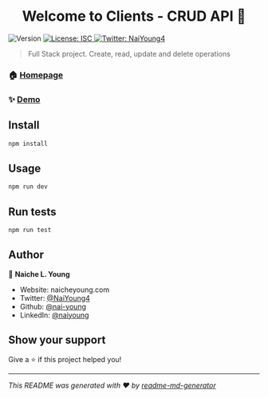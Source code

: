 <h1 align="center">Welcome to Clients - CRUD API 👋</h1>
<p>
  <img alt="Version" src="https://img.shields.io/badge/version-1.0.0-blue.svg?cacheSeconds=2592000" />
  <a href="#" target="_blank">
    <img alt="License: ISC" src="https://img.shields.io/badge/License-ISC-yellow.svg" />
  </a>
  <a href="https://twitter.com/NaiYoung4" target="_blank">
    <img alt="Twitter: NaiYoung4" src="https://img.shields.io/twitter/follow/NaiYoung4.svg?style=social" />
  </a>
</p>

> Full Stack project. Create, read, update and delete operations

### 🏠 [Homepage](https://clientscrud.herokuapp.com/)

### ✨ [Demo](https://clientscrud.herokuapp.com/)

## Install

```sh
npm install
```

## Usage

```sh
npm run dev
```

## Run tests

```sh
npm run test
```

## Author

👤 **Naiche L. Young**

* Website: naicheyoung.com
* Twitter: [@NaiYoung4](https://twitter.com/NaiYoung4)
* Github: [@nai-young](https://github.com/nai-young)
* LinkedIn: [@naiyoung](https://linkedin.com/in/naiyoung)

## Show your support

Give a ⭐️ if this project helped you!

***
_This README was generated with ❤️ by [readme-md-generator](https://github.com/kefranabg/readme-md-generator)_